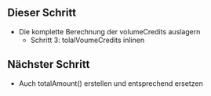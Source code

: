 ## Dieser Schritt
- Die komplette Berechnung der volumeCredits auslagern
  - Schritt 3: tolalVoumeCredits inlinen

## Nächster Schritt
- Auch totalAmount() erstellen und entsprechend ersetzen